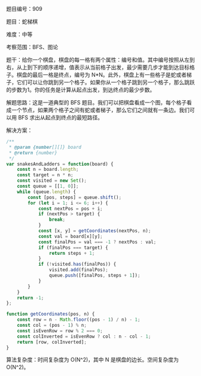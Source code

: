 题目编号：909

题目：蛇梯棋

难度：中等

考察范围：BFS、图论

题干：给你一个棋盘，棋盘的每一格有两个属性：编号和值。其中编号按照从左到右，从上到下的顺序递增，值表示从当前格子出发，最少需要几步才能到达目标格子。棋盘的最后一格是终点，编号为 N*N。此外，棋盘上有一些格子是蛇或者梯子，它们可以让你跳到另一个格子。如果你从一个格子跳到另一个格子，那么跳跃的步数为1。你的任务是计算从起点出发，到达终点的最少步数。

解题思路：这是一道典型的 BFS 题目。我们可以把棋盘看成一个图，每个格子看成一个节点，如果两个格子之间有蛇或者梯子，那么它们之间就有一条边。我们可以用 BFS 求出从起点到终点的最短路径。

解决方案：

```javascript
/**
 * @param {number[][]} board
 * @return {number}
 */
var snakesAndLadders = function(board) {
    const n = board.length;
    const target = n * n;
    const visited = new Set();
    const queue = [[1, 0]];
    while (queue.length) {
        const [pos, steps] = queue.shift();
        for (let i = 1; i <= 6; i++) {
            const nextPos = pos + i;
            if (nextPos > target) {
                break;
            }
            const [x, y] = getCoordinates(nextPos, n);
            const val = board[x][y];
            const finalPos = val === -1 ? nextPos : val;
            if (finalPos === target) {
                return steps + 1;
            }
            if (!visited.has(finalPos)) {
                visited.add(finalPos);
                queue.push([finalPos, steps + 1]);
            }
        }
    }
    return -1;
};

function getCoordinates(pos, n) {
    const row = n - Math.floor((pos - 1) / n) - 1;
    const col = (pos - 1) % n;
    const isEvenRow = row % 2 === 0;
    const colInverted = isEvenRow ? col : n - col - 1;
    return [row, colInverted];
}
```

算法复杂度：时间复杂度为 O(N^2)，其中 N 是棋盘的边长。空间复杂度为 O(N^2)。